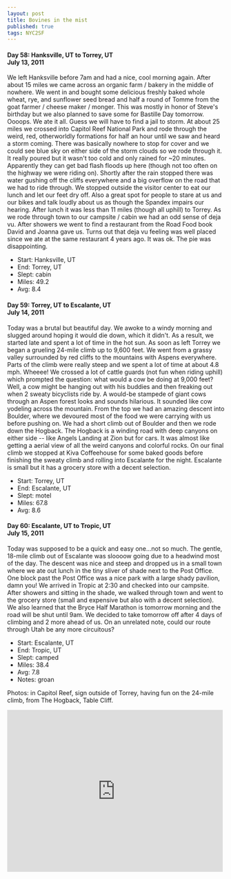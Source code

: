 ```yaml
---
layout: post
title: Bovines in the mist
published: true
tags: NYC2SF
---
```

#### Day 58: Hanksville, UT to Torrey, UT<br/>July 13, 2011

We left Hanksville before 7am and had a nice, cool morning again. After about
15 miles we came across an organic farm / bakery in the middle of nowhere. We
went in and bought some delicious freshly baked whole wheat, rye, and sunflower
seed bread and half a round of Tomme from the goat farmer / cheese maker /
monger. This was mostly in honor of Steve's birthday but we also planned to
save some for Bastille Day tomorrow. Oooops. We ate it all. Guess we will have
to find a jail to storm.  At about 25 miles we crossed into Capitol Reef
National Park and rode through the weird, red, otherworldly formations for half
an hour until we saw and heard a storm coming. There was basically nowhere to
stop for cover and we could see blue sky on either side of the storm clouds so
we rode through it. It really poured but it wasn't too cold and only rained for
~20 minutes. Apparently they can get bad flash floods up here (though not too
often on the highway we were riding on). Shortly after the rain stopped there
was water gushing off the cliffs everywhere and a big overflow on the road that
we had to ride through.  We stopped outside the visitor center to eat our lunch
and let our feet dry off. Also a great spot for people to stare at us and our
bikes and talk loudly about us as though the Spandex impairs our hearing. After
lunch it was less than 11 miles (though all uphill) to Torrey. As we rode
through town to our campsite / cabin we had an odd sense of deja vu. After
showers we went to find a restaurant from the Road Food book David and Joanna
gave us. Turns out that deja vu feeling was well placed since we ate at the
same restaurant 4 years ago. It was ok. The pie was disappointing.

* Start: Hanksville, UT
* End: Torrey, UT
* Slept: cabin
* Miles: 49.2
* Avg: 8.4


#### Day 59: Torrey, UT to Escalante, UT<br/>July 14, 2011

Today was a brutal but beautiful day. We awoke to a windy morning and slugged
around hoping it would die down, which it didn't. As a result, we started late
and spent a lot of time in the hot sun. As soon as left Torrey we began a
grueling 24-mile climb up to 9,600 feet. We went from a grassy valley
surrounded by red cliffs to the mountains with Aspens everywhere. Parts of the
climb were really steep and we spent a lot of time at about 4.8 mph. Wheeee!
We crossed a lot of cattle guards (not fun when riding uphill) which prompted
the question: what would a cow be doing at 9,000 feet? Well, a cow might be
hanging out with his buddies and then freaking out when 2 sweaty bicyclists
ride by. A would-be stampede of giant cows through an Aspen forest looks and
sounds hilarious. It sounded like cow yodeling across the mountain.  From the
top we had an amazing descent into Boulder, where we devoured most of the food
we were carrying with us before pushing on. We had a short climb out of Boulder
and then we rode down the Hogback. The Hogback is a winding road with deep
canyons on either side -- like Angels Landing at Zion but for cars. It was
almost like getting a aerial view of all the weird canyons and colorful rocks.
On our final climb we stopped at Kiva Coffeehouse for some baked goods before
finishing the sweaty climb and rolling into Escalante for the night. Escalante
is small but it has a grocery store with a decent selection.

* Start: Torrey, UT
* End: Escalante, UT
* Slept: motel
* Miles: 67.8
* Avg: 8.6


#### Day 60: Escalante, UT to Tropic, UT<br/>July 15, 2011

Today was supposed to be a quick and easy one...not so much. The gentle,
18-mile climb out of Escalante was sloooow going due to a headwind most of the
day. The descent was nice and steep and dropped us in a small town where we ate
out lunch in the tiny sliver of shade next to the Post Office. One block past
the Post Office was a nice park with a large shady pavilion, damn you! We
arrived in Tropic at 2:30 and checked into our campsite.  After showers and
sitting in the shade, we walked through town and went to the grocery store
(small and expensive but also with a decent selection). We also learned that
the Bryce Half Marathon is tomorrow morning and the road will be shut until
9am. We decided to take tomorrow off after 4 days of climbing and 2 more ahead
of us.  On an unrelated note, could our route through Utah be any more
circuitous?

* Start: Escalante, UT
* End: Tropic, UT
* Slept: camped
* Miles: 38.4
* Avg: 7.8
* Notes: groan

Photos: in Capitol Reef, sign outside of Torrey, having fun on the 24-mile climb, from The Hogback, Table Cliff.

<iframe src="https://www.flickr.com/photos/123683527@N06/13944994063/in/set-72157644113890502/player/" width="500" height="375" frameborder="0" allowfullscreen webkitallowfullscreen mozallowfullscreen oallowfullscreen msallowfullscreen></iframe>
